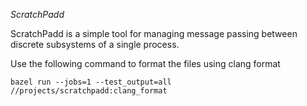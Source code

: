 *ScratchPadd*

ScratchPadd is a simple tool for managing message passing between discrete subsystems of a single process. 

Use the following command to format the files using clang format
```
bazel run --jobs=1 --test_output=all //projects/scratchpadd:clang_format
```